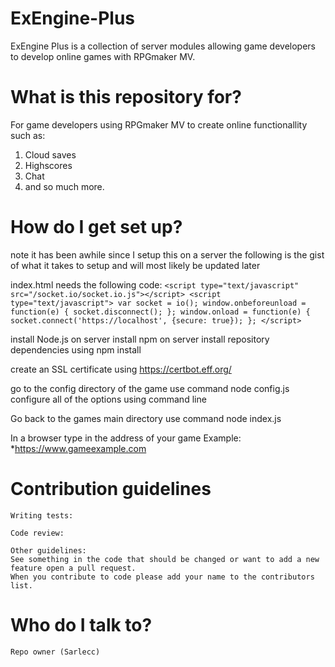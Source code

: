 # ExEngine-Plus
ExEngine Plus is a collection of server modules allowing game developers to develop online games with RPGmaker MV.

# What is this repository for?
For game developers using RPGmaker MV to create online functionallity such as:
1. Cloud saves
1. Highscores
1. Chat
1. and so much more.
# How do I get set up?

note it has been awhile since I setup this on a server the following is the gist of what it takes to setup and will most likely be updated later

index.html needs the following code: `<script type="text/javascript" src="/socket.io/socket.io.js"></script> <script type="text/javascript"> var socket = io(); window.onbeforeunload = function(e) { socket.disconnect(); }; window.onload = function(e) { socket.connect('https://localhost', {secure: true}); }; </script>`

install Node.js on server install npm on server install repository dependencies using npm install

create an SSL certificate using https://certbot.eff.org/

go to the config directory of the game use command node config.js configure all of the options using command line

Go back to the games main directory use command node index.js

In a browser type in the address of your game Example: *https://www.gameexample.com
# Contribution guidelines

    Writing tests:
    
    Code review:
    
    Other guidelines:
    See something in the code that should be changed or want to add a new feature open a pull request. 
    When you contribute to code please add your name to the contributors list. 

# Who do I talk to?

    Repo owner (Sarlecc)
